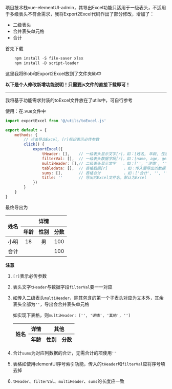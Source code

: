 项目技术栈vue-elementUI-admin，其导出Excel功能只适用于一级表头，不适用于多级表头不符合需求，我将Export2Excel代码作出了部分修改，增加了：

- 二级表头
- 合并表头单元格
- 合计

首先下载

```powershell
    npm install -S file-saver xlsx
    npm install -D script-loader
```

这里我将Blob和Export2Excel放到了文件夹lib中

**以下是个人修改新增功能说明！只需要js文件的直接下载即可！**

------

我将基于功能需求封装的toExcel文件放在了utils中，可自行参考

使用：在.vue文件中

```javascript
import exportExcel from '@/utils/toExcel.js'

export default = {
    methods: {
        // 点击导出Excel, [r]标识表示必传参数
        click() {
            exportExcel({
                tHeader: [],    // 一级表头显示文字[r]，如：[姓名, 年龄, 性别, 分数]
                filterVal: [],  // 一级表头数据字段[r]，如：[name, age, gender, score]
                multiHeader: [],// 二级表头显示文字   ，如：['', '详情', '', '']
                tabledata: [],  // 表格数据[r]       ，如：传入要导出的数据
                sums: [],       // 表格合计          ，如：['合计', '', '', 100]
                title: ''       // 导出的Excel文件名，默认为Excel
            })
        }
    }
}
```

最终导出为


<table>
    <thead>
        <tr>
            <th rowspan="2" style='text-align:center;' >姓名</th>
            <th colspan="3" style='text-align:center;' >详情</th>
        </tr>
        <tr>
        	<th style='text-align:center;' >年龄</th>
            <th style='text-align:center;' >性别</th>
            <th style='text-align:center;' >分数</th>
        </tr>
    </thead>
    <tbody>
        <tr>
            <td style='text-align:center;' >小明</td>
            <td style='text-align:center;' >18</td>
            <td style='text-align:center;' >男</td>
            <td style='text-align:center;' >100</td>
        </tr>
        <tr>
            <td style='text-align:center;' >合计</td>
            <td style='text-align:center;' >&nbsp;</td>
            <td style='text-align:center;' >&nbsp;</td>
            <td style='text-align:center;' >100</td>
        </tr>
    </tbody>
</table>


 
**注意**

1. `[r]`表示必传参数
2. 表头文字`tHeader`与数据字段`filterVal`要一一对应
3. 如传入二级表头`multiHeader`，除其包含的第一个子表头对应为文本外，其余表头全部为`''`，导出会合并表头单元格

   如实现下表格，则`multiHeader: ['', '详情', '其他', '']`
    
    <table>
        <thead>
            <tr>
                <th rowspan="2" style='text-align:center;' >姓名</th>
                <th style='text-align:center;' >详情</th>
                <th colspan="2" style='text-align:center;' >其他</th>
            </tr>
            <tr>
                <th style='text-align:center;' >年龄</th>
                <th style='text-align:center;' >性别</th>
                <th style='text-align:center;' >分数</th>
            </tr>
        </thead>
    </table>

4. 合计`sums`为对应列数据的合计，无需合计的项使用`''`
5. 表格如使用elementUI序号索引功能，传入的`tHeader`和`filterVal`应将序号项去掉
6. `tHeader`、`filterVal`、`multiHeader`、`sums`的长度应一致
